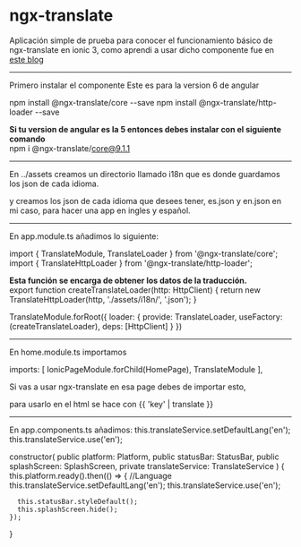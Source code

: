 ﻿# ngx-translate 
 
 Aplicación simple de prueba para conocer el funcionamiento básico de ngx-translate en ionic 3, como aprendi a usar dicho componente fue en <a href="https://blog.ng-classroom.com/blog/ionic2/ngx-translate/"> este blog </a>
 
<hr>

Primero instalar el componente
Este es para la version 6 de angular

npm install @ngx-translate/core --save
npm install @ngx-translate/http-loader --save

<strong> Si tu version de angular es la 5 entonces debes instalar con el siguiente comando </strong><br/>
npm i @ngx-translate/core@9.1.1

<hr>

En ../assets creamos un directorio llamado i18n que es donde guardamos los json de cada idioma.

y creamos los json de cada idioma que desees tener, es.json y en.json en mi caso, para hacer una app en ingles y español.

<hr>

En app.module.ts añadimos lo siguiente:

import { TranslateModule, TranslateLoader } from '@ngx-translate/core';
import { TranslateHttpLoader } from '@ngx-translate/http-loader';


<strong> Esta función se encarga de obtener los datos de la traducción.</strong><br/>
export function createTranslateLoader(http: HttpClient) {
  return new TranslateHttpLoader(http, './assets/i18n/', '.json');
}

TranslateModule.forRoot({
      loader: {
        provide: TranslateLoader,
        useFactory: (createTranslateLoader),
        deps: [HttpClient]
      }
    })
    
<hr>

En home.module.ts importamos 

imports: [
    IonicPageModule.forChild(HomePage),
    TranslateModule
  ],

Si vas a usar ngx-translate en esa page debes de importar esto,

para usarlo en el html se hace con {{ 'key' | translate }} 

<hr>

En app.components.ts añadimos: 
  this.translateService.setDefaultLang('en');
  this.translateService.use('en');

constructor(
    public platform: Platform,
    public statusBar: StatusBar,
    public splashScreen: SplashScreen,
    private translateService: TranslateService
  ) {
    this.platform.ready().then(() => {
      //Language
      this.translateService.setDefaultLang('en');
      this.translateService.use('en');

      this.statusBar.styleDefault();
      this.splashScreen.hide();
    });
  }
 
 
